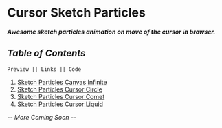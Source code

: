 # Cursor Sketch Particles

**_Awesome sketch particles animation on move of the cursor in browser._**

## _Table of Contents_

```
Preview || Links || Code
```

1. [Sketch Particles Canvas Infinite](https://imniladri.github.io/CursorSketchParticles/Sketch%20Particles%20Canvas%20Infinite/)
2. [Sketch Particles Cursor Circle](https://imniladri.github.io/CursorSketchParticles/Sketch%20Particles%20Cursor%20Circle/)
3. [Sketch Particles Cursor Comet](https://imniladri.github.io/CursorSketchParticles/Sketch%20Particles%20Cursor%20Comet/)
4. [Sketch Particles Cursor Liquid](https://imniladri.github.io/CursorSketchParticles/Sketch%20Particles%20Cursor%20Liquid/)

_-- More Coming Soon --_
